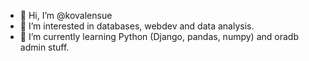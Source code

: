 - 👋 Hi, I’m @kovalensue
- 👀 I’m interested in databases, webdev and data analysis.
- 🌱 I’m currently learning Python (Django, pandas, numpy) and oradb admin stuff.
<!--- - 💞️ I’m looking to collaborate on ...
- 📫 How to reach me ... --->

<!---
kovalensue/kovalensue is a ✨ special ✨ repository because its `README.md` (this file) appears on your GitHub profile.
You can click the Preview link to take a look at your changes.
--->
